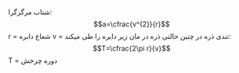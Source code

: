 شتاب مرگزگرا:
$$a=\cfrac{v^{2}}{r}$$
r = شعاع دابره
v = تندی ذره
در چنین حالتی ذره در مان زیر دایره را طی میکند:
$$T=\cfrac{2\pi r}{v}$$
T = دوره چرخش